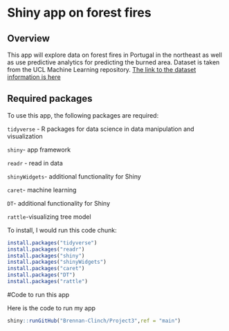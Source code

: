 # Shiny app on forest fires

## Overview

This app will explore data on forest fires in Portugal in the northeast as well as use predictive analytics for predicting the burned area. Dataset is taken from the UCL Machine 
Learning repository. [The link to the dataset information is here](https://archive.ics.uci.edu/ml/datasets/Forest+Fires)

## Required packages

To use this app, the following packages are required:

`tidyverse` - R packages for data science in data manipulation and visualization

`shiny`- app framework

`readr` - read in data

`shinyWidgets`- additional functionality for Shiny

`caret`- machine learning

`DT`- additional functionality for Shiny

`rattle`-visualizing tree model

To install, I would run this code chunk:

```r
install.packages("tidyverse")
install.packages("readr")
install.packages("shiny")
install.packages("shinyWidgets")
install.packages("caret")
install.packages("DT")
install.packages("rattle")
```

#Code to run this app

Here is the code to run my app

```r
shiny::runGitHub("Brennan-Clinch/Project3",ref = "main")
```
